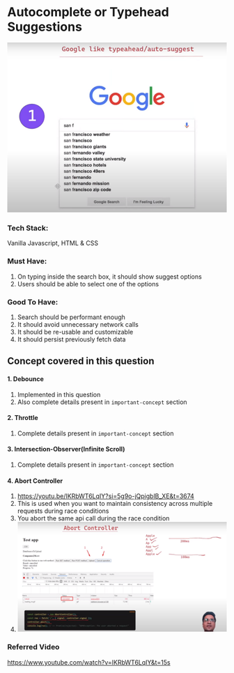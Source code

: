 # Autocomplete or Typehead Suggestions

![img.png](img.png)

### Tech Stack:
Vanilla Javascript, HTML & CSS

### Must Have:

1. On typing inside the search box, it should show suggest options
2. Users should be able to select one of the options

### Good To Have:

1. Search should be performant enough
2. It should avoid unnecessary network calls
3. It should be re-usable and customizable
4. It should persist previously fetch data


## Concept covered in this question

#### 1. Debounce
1. Implemented in this question
2. Also complete details present in `important-concept` section

#### 2. Throttle
1. Complete details present in `important-concept` section

#### 3. Intersection-Observer(Infinite Scroll)
1. Complete details present in `important-concept` section

#### 4. Abort Controller
1. https://youtu.be/IKRbWT6LqIY?si=5g9o-jQpigblB_XE&t=3674
2. This is used when you want to maintain consistency across multiple requests during race conditions
3. You abort the same api call during the race condition
4. ![img_1.png](img_1.png)

### Referred Video
https://www.youtube.com/watch?v=IKRbWT6LqIY&t=15s
